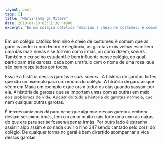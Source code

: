 ```yaml
---
layout: post
tags: []
title: "Maria-sama ga Miteru"
date: 2018-08-30 03:51:38 +0000
excerpt: "Em um colégio católico feminino é cheio de costumes: é comum que as garotas andem com decoro e elegância, as garotas mais velhas escolhem..."
---
```


Em um colégio católico feminino é cheio de costumes: é comum que as garotas andem com decoro e elegância, as garotas mais velhas escolhem uma das mais novas e se tornam como irmãs, ou como dizem, *soeurs* . Também o conselho estudantil é bem influente nesse colégio, do qual participam três garotas, cada com um título com o nome de uma rosa, que são bem respeitadas por todos.

Essa é a história dessas garotas e suas *soeurs* . A história de garotas fortes que são um exemplo para um renomado colégio. A história de garotas que vêem em Maria um exemplo e que oram todos os dias quando passam por ela. A história de garotas que se importam umas com as outras em meio aos problemas da vida. Apesar de tudo a história de garotas normais, que nem qualquer outras garotas.

É interessante pois dá para notar que algumas dessas garotas, embora deviam ser como irmãs, tem um amor muito mais forte uma com as outras do que era para ser se fossem apenas irmãs. Por outro lado é estranho assistir algo assim e do nada ouvir o hino 347 sendo cantado pelo coral do colégio. De qualquer forma no geral é bem divertido acompanhar a vida dessas garotas.